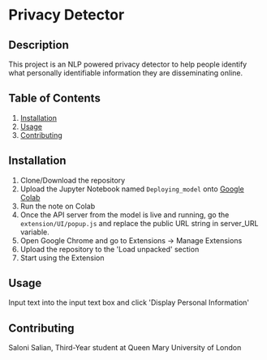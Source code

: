 # Privacy Detector

## Description

This project is an NLP powered privacy detector to help people identify what personally identifiable information they are disseminating online.

## Table of Contents

1. [Installation](#installation)
2. [Usage](#usage)
3. [Contributing](#contributing)

## Installation

1. Clone/Download the repository
2. Upload the Jupyter Notebook named `Deploying_model` onto [Google Colab](https://colab.google)
3. Run the note on Colab
4. Once the API server from the model is live and running, go the `extension/UI/popup.js` and replace the public URL string in    server_URL variable.
5. Open Google Chrome and go to Extensions -> Manage Extensions
6. Upload the repository to the 'Load unpacked' section
7. Start using the Extension

## Usage

Input text into the input text box and click 'Display Personal Information'

## Contributing

Saloni Salian, Third-Year student at Queen Mary University of London

